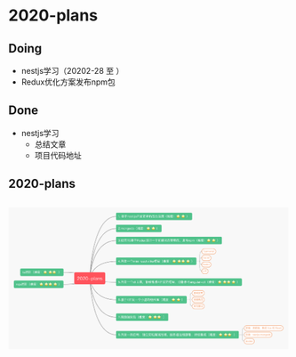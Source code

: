 # 2020-plans

## Doing
- nestjs学习（20202-28 至 ）
- Redux优化方案发布npm包

## Done
- nestjs学习
  - 总结文章
  - 项目代码地址 

## 2020-plans

## ![2020-plansTarget](./img/2020-plans.png)


